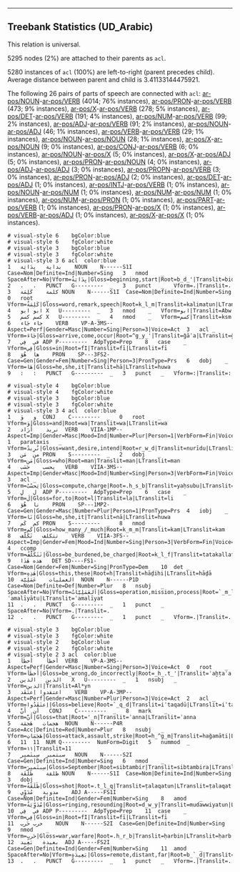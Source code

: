 

--------------------------------------------------------------------------------

## Treebank Statistics (UD_Arabic)

This relation is universal.

5295 nodes (2%) are attached to their parents as `acl`.

5280 instances of `acl` (100%) are left-to-right (parent precedes child).
Average distance between parent and child is 3.41133144475921.

The following 26 pairs of parts of speech are connected with `acl`: [ar-pos/NOUN]()-[ar-pos/VERB]() (4014; 76% instances), [ar-pos/PRON]()-[ar-pos/VERB]() (473; 9% instances), [ar-pos/X]()-[ar-pos/VERB]() (278; 5% instances), [ar-pos/DET]()-[ar-pos/VERB]() (191; 4% instances), [ar-pos/NUM]()-[ar-pos/VERB]() (99; 2% instances), [ar-pos/ADJ]()-[ar-pos/VERB]() (91; 2% instances), [ar-pos/NOUN]()-[ar-pos/ADJ]() (46; 1% instances), [ar-pos/VERB]()-[ar-pos/VERB]() (29; 1% instances), [ar-pos/NOUN]()-[ar-pos/NOUN]() (28; 1% instances), [ar-pos/X]()-[ar-pos/NOUN]() (9; 0% instances), [ar-pos/CONJ]()-[ar-pos/VERB]() (6; 0% instances), [ar-pos/NOUN]()-[ar-pos/X]() (5; 0% instances), [ar-pos/X]()-[ar-pos/ADJ]() (5; 0% instances), [ar-pos/PRON]()-[ar-pos/NOUN]() (4; 0% instances), [ar-pos/ADJ]()-[ar-pos/ADJ]() (3; 0% instances), [ar-pos/PROPN]()-[ar-pos/VERB]() (3; 0% instances), [ar-pos/PRON]()-[ar-pos/ADJ]() (2; 0% instances), [ar-pos/DET]()-[ar-pos/ADJ]() (1; 0% instances), [ar-pos/INTJ]()-[ar-pos/VERB]() (1; 0% instances), [ar-pos/NOUN]()-[ar-pos/NUM]() (1; 0% instances), [ar-pos/NUM]()-[ar-pos/NUM]() (1; 0% instances), [ar-pos/NUM]()-[ar-pos/PRON]() (1; 0% instances), [ar-pos/PART]()-[ar-pos/VERB]() (1; 0% instances), [ar-pos/PRON]()-[ar-pos/X]() (1; 0% instances), [ar-pos/VERB]()-[ar-pos/ADJ]() (1; 0% instances), [ar-pos/X]()-[ar-pos/X]() (1; 0% instances).


~~~ conllu
# visual-style 6	bgColor:blue
# visual-style 6	fgColor:white
# visual-style 3	bgColor:blue
# visual-style 3	fgColor:white
# visual-style 3 6 acl	color:blue
1	بداية	بِدَايَة	NOUN	N------S1I	Case=Nom|Definite=Ind|Number=Sing	3	nmod	_	SpaceAfter=No|Vform=بِدَايَةٌ|Gloss=beginning,start|Root=b_d_'|Translit=bidāyatun|LTranslit=bidāyat
2	،	،	PUNCT	G---------	_	3	punct	_	Vform=،|Translit=،
3	كلمة	كَلِمَة	NOUN	N------S1I	Case=Nom|Definite=Ind|Number=Sing	0	root	_	Vform=كَلِمَةٌ|Gloss=word,remark,speech|Root=k_l_m|Translit=kalimatun|LTranslit=kalimat
4	ابو	ابو	X	U---------	_	3	nmod	_	Vform=ابو|Translit=Abw
5	كسم	كسم	X	U---------	_	4	nmod	_	Vform=كسم|Translit=ksm
6	جاء	جَاء	VERB	VP-A-3MS--	Aspect=Perf|Gender=Masc|Number=Sing|Person=3|Voice=Act	3	acl	_	Vform=جَاءَ|Gloss=arrive,come,occur|Root=^g_y_'|Translit=ǧāʾa|LTranslit=ǧāʾ
7	في	فِي	ADP	P---------	AdpType=Prep	8	case	_	Vform=فِي|Gloss=in|Root=fI|Translit=fī|LTranslit=fī
8	ها	هُوَ	PRON	SP---3FS2-	Case=Gen|Gender=Fem|Number=Sing|Person=3|PronType=Prs	6	dobj	_	Vform=هَا|Gloss=he,she,it|Translit=hā|LTranslit=huwa
9	:	:	PUNCT	G---------	_	3	punct	_	Vform=:|Translit=:

~~~


~~~ conllu
# visual-style 4	bgColor:blue
# visual-style 4	fgColor:white
# visual-style 3	bgColor:blue
# visual-style 3	fgColor:white
# visual-style 3 4 acl	color:blue
1	و	وَ	CONJ	C---------	_	0	root	_	Vform=وَ|Gloss=and|Root=wa|Translit=wa|LTranslit=wa
2	نريد	أَرَاد	VERB	VIIA-1MP--	Aspect=Imp|Gender=Masc|Mood=Ind|Number=Plur|Person=1|VerbForm=Fin|Voice=Act	1	parataxis	_	Vform=نُرِيدُ|Gloss=want,desire,intend|Root=r_w_d|Translit=nurīdu|LTranslit=ʾarād
3	من	مَن	PRON	S---------	_	2	dobj	_	Vform=مَن|Gloss=who|Root=man|Translit=man|LTranslit=man
4	يحسب	حَسَب	VERB	VIIA-3MS--	Aspect=Imp|Gender=Masc|Mood=Ind|Number=Sing|Person=3|VerbForm=Fin|Voice=Act	3	acl	_	Vform=يَحسُبُ|Gloss=compute,charge|Root=.h_s_b|Translit=yaḥsubu|LTranslit=ḥasab
5	ل	لِ	ADP	P---------	AdpType=Prep	6	case	_	Vform=لَ|Gloss=for,to|Root=l|Translit=la|LTranslit=li
6	نا	هُوَ	PRON	SP---1MP2-	Case=Gen|Gender=Masc|Number=Plur|Person=1|PronType=Prs	4	iobj	_	Vform=نَا|Gloss=he,she,it|Translit=nā|LTranslit=huwa
7	كم	كَم	PRON	S---------	_	8	nmod	_	Vform=كَم|Gloss=how_many_/_much|Root=k_m_m|Translit=kam|LTranslit=kam
8	تتكلف	تَكَلَّف	VERB	VIIA-3FS--	Aspect=Imp|Gender=Fem|Mood=Ind|Number=Sing|Person=3|VerbForm=Fin|Voice=Act	4	ccomp	_	Vform=تَتَكَلَّفُ|Gloss=be_burdened,be_charged|Root=k_l_f|Translit=tatakallafu|LTranslit=takallaf
9	هذه	هٰذَا	DET	SD----FS1-	Case=Nom|Gender=Fem|Number=Sing|PronType=Dem	10	det	_	Vform=هٰذِهِ|Gloss=this,these|Root=h|Translit=hāḏihi|LTranslit=hāḏā
10	العمليات	عَمَلِيَّة	NOUN	N------P1D	Case=Nom|Definite=Def|Number=Plur	8	nsubj	_	SpaceAfter=No|Vform=اَلعَمَلِيَّاتُ|Gloss=operation,mission,process|Root=`_m_l|Translit=al-ʿamalīyātu|LTranslit=ʿamalīyat
11	.	.	PUNCT	G---------	_	1	punct	_	SpaceAfter=No|Vform=.|Translit=.
12	.	.	PUNCT	G---------	_	1	punct	_	Vform=.|Translit=.

~~~


~~~ conllu
# visual-style 3	bgColor:blue
# visual-style 3	fgColor:white
# visual-style 2	bgColor:blue
# visual-style 2	fgColor:white
# visual-style 2 3 acl	color:blue
1	أخطأ	أَخطَأ	VERB	VP-A-3MS--	Aspect=Perf|Gender=Masc|Number=Sing|Person=3|Voice=Act	0	root	_	Vform=أَخطَأَ|Gloss=be_wrong,do_incorrectly|Root=_h_.t_'|Translit=ʾaḫṭaʾa|LTranslit=ʾaḫṭaʾ
2	الذين	الذين	X	U---------	_	1	nsubj	_	Vform=الذين|Translit=Al*yn
3	اعتقدوا	اِعتَقَد	VERB	VP-A-3MP--	Aspect=Perf|Gender=Masc|Number=Plur|Person=3|Voice=Act	2	acl	_	Vform=اِعتَقَدُوا|Gloss=believe|Root=`_q_d|Translit=iʿtaqadū|LTranslit=iʿtaqad
4	أن	أَنَّ	CONJ	C---------	_	8	mark	_	Vform=أَنَّ|Gloss=that|Root='_n|Translit=ʾanna|LTranslit=ʾanna
5	هجمات	هَجمَة	NOUN	N------P4R	Case=Acc|Definite=Red|Number=Plur	8	nsubj	_	Vform=هَجَمَاتِ|Gloss=attack,assault,strike|Root=h_^g_m|Translit=haǧamāti|LTranslit=haǧmat
6	11	11	NUM	Q---------	NumForm=Digit	5	nummod	_	Vform=١١|Translit=11
7	سبتمبر	سِبتَمبِر	NOUN	N------S2I	Case=Gen|Definite=Ind|Number=Sing	6	nmod	_	Vform=سِبتَمبِرَ|Gloss=September|Root=sibtambir|Translit=sibtambira|LTranslit=sibtambir
8	طلقة	طَلَقَة	NOUN	N------S1I	Case=Nom|Definite=Ind|Number=Sing	3	dobj	_	Vform=طَلَقَةٌ|Gloss=shot|Root=.t_l_q|Translit=ṭalaqatun|LTranslit=ṭalaqat
9	مدوية	مُدَوِّي	ADJ	A-----FS1I	Case=Nom|Definite=Ind|Gender=Fem|Number=Sing	8	amod	_	Vform=مُدَوِّيَةٌ|Gloss=ringing,resounding|Root=d_w_y|Translit=mudawwiyatun|LTranslit=mudawwī
10	في	فِي	ADP	P---------	AdpType=Prep	11	case	_	Vform=فِي|Gloss=in|Root=fI|Translit=fī|LTranslit=fī
11	حرب	حَرب	NOUN	N------S2I	Case=Gen|Definite=Ind|Number=Sing	9	nmod	_	Vform=حَربٍ|Gloss=war,warfare|Root=.h_r_b|Translit=ḥarbin|LTranslit=ḥarb
12	بعيدة	بَعِيد	ADJ	A-----FS2I	Case=Gen|Definite=Ind|Gender=Fem|Number=Sing	11	amod	_	SpaceAfter=No|Vform=بَعِيدَةٍ|Gloss=remote,distant,far|Root=b_`_d|Translit=baʿīdatin|LTranslit=baʿīd
13	.	.	PUNCT	G---------	_	1	punct	_	Vform=.|Translit=.

~~~


